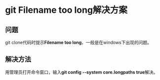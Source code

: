 # git Filename too long解决方案



## 问题

git clone代码时提示**Filename too long**，一般是在windows下出现的问题。

## 解决方法

用管理员打开命令窗口，输入**git config --system core.longpaths true**解决。